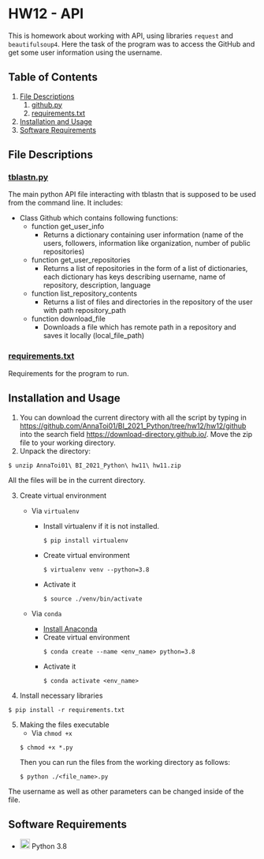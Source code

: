 # HW12 - API

This is homework about working with API, using libraries `request` and `beautifulsoup4`. Here the task of the program was to access the GitHub and get some user information using the username.

## Table of Contents
1. [File Descriptions](#files)  
    1. [github.py](#tblastn)
    2. [requirements.txt](#requirements)
3. [Installation and Usage](#instus)
4. [Software Requirements](#Software)

<a name="files"></a>
## File Descriptions

<a name="tblastn"></a>
### [tblastn.py](https://github.com/AnnaToi01/BI_2021_Python/blob/hw12/hw12/tblastn/tblastn.py)

The main python API file interacting with tblastn that is supposed to be used from the command line. It includes:
* Class Github which contains following functions:
  * function get_user_info
    * Returns a dictionary containing user information (name of the users, followers, information like organization, number of public repositories)
  * function get_user_repositories
    * Returns a list of repositories in the form of a list of dictionaries, each dictionary has keys describing username, name of repository, description, language
  * function list_repository_contents
    * Returns a list of files and directories in the repository of the user with path repository_path
  * function download_file
    * Downloads a file which has remote path in a repository and saves it locally (local_file_path)

<a name="requirements"></a>
### [requirements.txt](https://github.com/AnnaToi01/BI_2021_Python/blob/hw12/hw12/tblastn/requirements.txt)

Requirements for the program to run.

<a name="instus"></a>
## Installation and Usage
1. You can download the current directory with all the script by typing in https://github.com/AnnaToi01/BI_2021_Python/tree/hw12/hw12/github into the search field https://download-directory.github.io/. Move the zip file to your working directory.
2. Unpack the directory:
```
$ unzip AnnaToi01\ BI_2021_Python\ hw11\ hw11.zip 
```
All the files will be in the current directory.

3. Create virtual environment
    * Via `virtualenv`

       * Install virtualenv if it is not installed.
         ```
         $ pip install virtualenv
         ```
       * Create virtual environment
         ```
         $ virtualenv venv --python=3.8
         ```
       * Activate it
         ```
         $ source ./venv/bin/activate
         ```
    * Via `conda`
        * [Install Anaconda](https://docs.anaconda.com/anaconda/install/index.html)
        * Create virtual environment
           ```
           $ conda create --name <env_name> python=3.8
           ```
        * Activate it
           ```
           $ conda activate <env_name>
           ```
4. Install necessary libraries
 ```
$ pip install -r requirements.txt
 ```
5. Making the files executable
   * Via `chmod +x`
   ```
   $ chmod +x *.py
   ```
   Then you can run the files from the working directory as follows:
   ```
   $ python ./<file_name>.py
   ```

The username as well as other parameters can be changed inside of the file.

<a name="Software"></a>
## Software Requirements

* <img src=https://github.com/simple-icons/simple-icons/blob/develop/icons/python.svg height=20> Python 3.8
